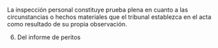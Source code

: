 La inspección personal constituye prueba plena en cuanto a las circunstancias o hechos materiales que el tribunal establezca en el acta como resultado de su propia observación.

6. Del informe de peritos